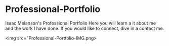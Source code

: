 # Professional-Portfolio
Isaac Melanson's Professional Portfolio
    Here you will learn a it about me and the work I have done. 
    If you would like to connect, dive in a contact me.

<img src="Professional-Portfolio-IMG.png>

